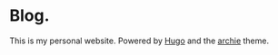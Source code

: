 # Blog.

This is my personal website. Powered by [Hugo](https://jekyllrb.com/) and the [archie](https://github.com/athul/archie) theme.


